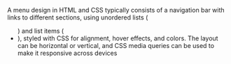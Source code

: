 A menu design in HTML and CSS typically consists of a navigation bar with links to different sections, using unordered lists (<ul>) and list items (<li>), styled with CSS for alignment, hover effects, and colors. The layout can be horizontal or vertical, and CSS media queries can be used to make it responsive across devices
